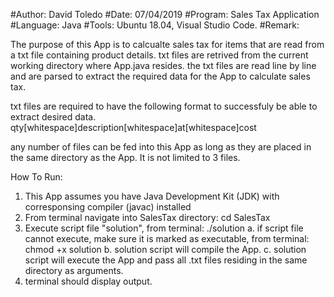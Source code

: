 #Author: David Toledo
#Date: 07/04/2019
#Program: Sales Tax Application
#Language: Java
#Tools: Ubuntu 18.04, Visual Studio Code.
#Remark:

The purpose of this App is to calcualte sales tax for items that are read from a txt file containing product details.
txt files are retrived from the current working directory where App.java resides.
the txt files are read line by line and are parsed to extract the required data for the App to calculate sales tax.

txt files are required to have the following format to successfuly be able to extract desired data.
qty[whitespace]description[whitespace]at[whitespace]cost

any number of files can be fed into this App as long as they are placed in the same directory as the App. It is not limited to 3 files.

How To Run:
1. This App assumes you have Java Development Kit (JDK) with corresponsing compiler (javac) installed
2. From terminal navigate into SalesTax directory: cd SalesTax
3. Execute script file "solution", from terminal: ./solution
  a. if script file cannot execute, make sure it is marked as executable, from terminal: chmod +x solution
  b. solution script will compile the App.
  c. solution script will execute the App and pass all .txt files residing in the same directory as arguments.
4. terminal should display output.
